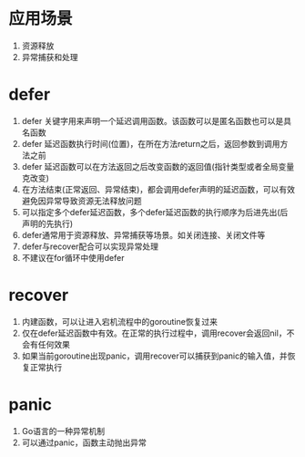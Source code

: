 # 应用场景
1. 资源释放
2. 异常捕获和处理

# defer
1. defer 关键字用来声明一个延迟调用函数。该函数可以是匿名函数也可以是具名函数
2. defer 延迟函数执行时间(位置)，在所在方法return之后，返回参数到调用方法之前
3. defer 延迟函数可以在方法返回之后改变函数的返回值(指针类型或者全局变量克改变)
4. 在方法结束(正常返回、异常结束)，都会调用defer声明的延迟函数，可以有效避免因异常导致资源无法释放问题
5. 可以指定多个defer延迟函数，多个defer延迟函数的执行顺序为后进先出(后声明的先执行)
6. defer通常用于资源释放、异常捕获等场景。如关闭连接、关闭文件等
7. defer与recover配合可以实现异常处理
8. 不建议在for循环中使用defer

# recover
1. 内建函数，可以让进入宕机流程中的goroutine恢复过来
2. 仅在defer延迟函数中有效。在正常的执行过程中，调用recover会返回nil，不会有任何效果
3. 如果当前goroutine出现panic，调用recover可以捕获到panic的输入值，并恢复正常执行

# panic
1. Go语言的一种异常机制
2. 可以通过panic，函数主动抛出异常